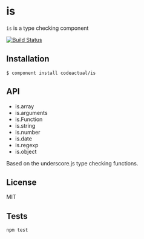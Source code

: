 # is

  `is` is a type checking component

[![Build Status](https://travis-ci.org/codeactual/is.png)](https://travis-ci.org/codeactual/is)

## Installation

```
$ component install codeactual/is
```

## API

- is.array
- is.arguments
- is.Function
- is.string
- is.number
- is.date
- is.regexp
- is.object

Based on the underscore.js type checking functions.

## License

  MIT

## Tests

    npm test

